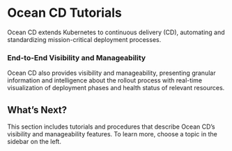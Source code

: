 <meta name="robots" content="noindex">

# Ocean CD Tutorials

Ocean CD extends Kubernetes to continuous delivery (CD), automating and standardizing mission-critical deployment processes.

### End-to-End Visibility and Manageability

Ocean CD also provides visibility and manageability, presenting granular information and intelligence about the rollout process with real-time visualization of deployment phases and health status of relevant resources.

## What’s Next?

This section includes tutorials and procedures that describe Ocean CD’s visibility and manageability features. To learn more, choose a topic in the sidebar on the left.
